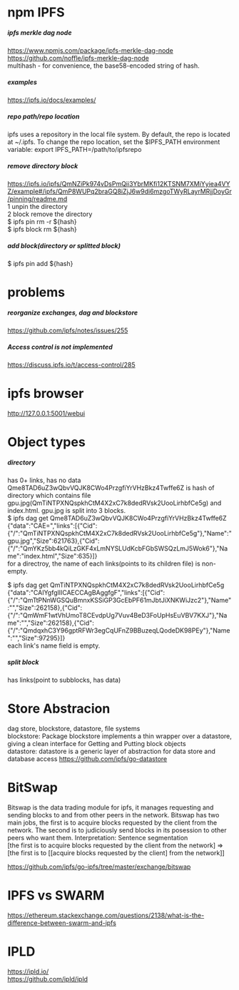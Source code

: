 # npm IPFS

##### ipfs merkle dag node
https://www.npmjs.com/package/ipfs-merkle-dag-node<br>
https://github.com/noffle/ipfs-merkle-dag-node<br>
multihash - for convenience, the base58-encoded string of hash.

##### examples
https://ipfs.io/docs/examples/<br>


##### repo path/repo location
ipfs uses a repository in the local file system. By default, the repo is located
at ~/.ipfs. To change the repo location, set the $IPFS_PATH environment variable:
    export IPFS_PATH=/path/to/ipfsrepo

##### remove directory block
https://ipfs.io/ipfs/QmNZiPk974vDsPmQii3YbrMKfi12KTSNM7XMiYyiea4VYZ/example#/ipfs/QmP8WUPq2braGQ8iZjJ6w9di6mzgoTWyRLayrMRjjDoyGr/pinning/readme.md<br>
1 unpin the directory<br>
2 block remove the directory<br>
$ ipfs pin rm -r ${hash}<br>
$ ipfs block rm ${hash}

##### add block(directory or splitted block)
$ ipfs pin add ${hash}

# problems
##### reorganize exchanges, dag and blockstore
https://github.com/ipfs/notes/issues/255
##### Access control is not implemented
https://discuss.ipfs.io/t/access-control/285

# ipfs browser
http://127.0.0.1:5001/webui

# Object types
##### directory
has 0+ links, has no data<br>
Qme8TAD6uZ3wQbvVQJK8CWo4PrzgfiYrVHzBkz4Twffe6Z is hash of directory which contains file gpu.jpg(QmTiNTPXNQspkhCtM4X2xC7k8dedRVsk2UooLirhbfCe5g) and index.html. gpu.jpg is split into 3 blocks.<br>
$ ipfs dag get Qme8TAD6uZ3wQbvVQJK8CWo4PrzgfiYrVHzBkz4Twffe6Z<br>
{"data":"CAE=","links":[{"Cid":{"/":"QmTiNTPXNQspkhCtM4X2xC7k8dedRVsk2UooLirhbfCe5g"},"Name":"gpu.jpg","Size":621763},{"Cid":{"/":"QmYKz5bb4kQiLzGKF4xLmNYSLUdKcbFGbSWSQzLmJ5Wok6"},"Name":"index.html","Size":635}]} <br>
for a directroy, the name of each links(points to its children file) is non-empty. <br>

$ ipfs dag get QmTiNTPXNQspkhCtM4X2xC7k8dedRVsk2UooLirhbfCe5g<br>
{"data":"CAIYgfglIICAECCAgBAggfgF","links":[{"Cid":{"/":"QmTtPNnWGSQuBmnxKSSiGP3GcEbPF61mJbtJiXNKWiJzc2"},"Name":"","Size":262158},{"Cid":{"/":"QmWmF1wtVhUmoT8CEvdpUg7Vuv4BeD3FoUpHsEuVBV7KXJ"},"Name":"","Size":262158},{"Cid":{"/":"QmdqxhC3Y96gptRFWr3egCqUFnZ9BBuzeqLQodeDK98PEy"},"Name":"","Size":97295}]} <br>
each link's name field is empty. 

##### split block
has links(point to subblocks, has data)

# Store Abstracion
dag store, blockstore, datastore, file systems<br>
blockstore: Package blockstore implements a thin wrapper over a datastore, giving a clean interface for Getting and Putting block objects <br>
datastore: datastore is a generic layer of abstraction for data store and database access
https://github.com/ipfs/go-datastore<br>

# BitSwap
Bitswap is the data trading module for ipfs, it manages requesting and sending blocks to and from other peers in the network. Bitswap has two main jobs, the first is to acquire blocks requested by the client from the network. The second is to judiciously send blocks in its posession to other peers who want them.
Interpretation: Sentence segmentation<br> 
[the first is to acquire blocks requested by the client from the network]   =>    [the first is to [[acquire blocks requested by the client] from the network]]


https://github.com/ipfs/go-ipfs/tree/master/exchange/bitswap

# IPFS vs SWARM
https://ethereum.stackexchange.com/questions/2138/what-is-the-difference-between-swarm-and-ipfs

# IPLD
https://ipld.io/<br>
https://github.com/ipld/ipld

